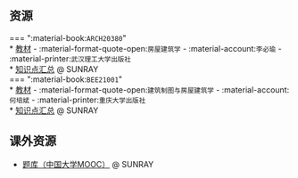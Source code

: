 ## 资源  
=== ":material-book:`ARCH20380`"  
    * [教材](https://api.mir6.com/api/lanzou?url=https://cqu-openlib.lanzout.com/ixfBx2btx8va&down=true) - :material-format-quote-open:`房屋建筑学` - :material-account:`李必瑜` - :material-printer:`武汉理工大学出版社`  
    * [知识点汇总](https://api.mir6.com/api/lanzou?url=https://cqu-openlib.lanzout.com/iqKW32hot6hg&down=true) @ SUNRAY  
=== ":material-book:`BEE21001`"  
    * [教材](https://api.mir6.com/api/lanzou?url=https://cqu-openlib.lanzout.com/ijejq28y43ah&down=true) - :material-format-quote-open:`建筑制图与房屋建筑学` - :material-account:`何培斌` - :material-printer:`重庆大学出版社`  
    * [知识点汇总](https://api.mir6.com/api/lanzou?url=https://cqu-openlib.lanzout.com/iqKW32hot6hg&down=true) @ SUNRAY  

## 课外资源
- [题库（中国大学MOOC）](https://api.mir6.com/api/lanzou?url=https://cqu-openlib.lanzout.com/isdnU2hot8ab&down=true) @ SUNRAY  